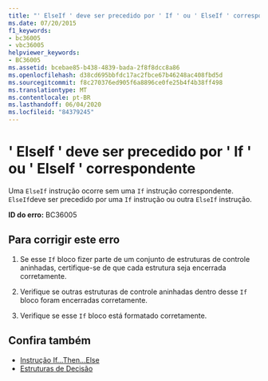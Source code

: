 ```yaml
---
title: "' ElseIf ' deve ser precedido por ' If ' ou ' ElseIf ' correspondente"
ms.date: 07/20/2015
f1_keywords:
- bc36005
- vbc36005
helpviewer_keywords:
- BC36005
ms.assetid: bcebae85-b438-4839-bada-2f8f8dcc8a86
ms.openlocfilehash: d38cd695bbfdc17ac2fbce67b46248ac408fbd5d
ms.sourcegitcommit: f8c270376ed905f6a8896ce0fe25b4f4b38ff498
ms.translationtype: MT
ms.contentlocale: pt-BR
ms.lasthandoff: 06/04/2020
ms.locfileid: "84379245"
---
```

# <a name="elseif-must-be-preceded-by-a-matching-if-or-elseif"></a>' ElseIf ' deve ser precedido por ' If ' ou ' ElseIf ' correspondente
Uma `ElseIf` instrução ocorre sem uma `If` instrução correspondente. `ElseIf`deve ser precedido por uma `If` instrução ou outra `ElseIf` instrução.  
  
 **ID do erro:** BC36005  
  
## <a name="to-correct-this-error"></a>Para corrigir este erro  
  
1. Se esse `If` bloco fizer parte de um conjunto de estruturas de controle aninhadas, certifique-se de que cada estrutura seja encerrada corretamente.  
  
2. Verifique se outras estruturas de controle aninhadas dentro desse `If` bloco foram encerradas corretamente.  
  
3. Verifique se esse `If` bloco está formatado corretamente.  
  
## <a name="see-also"></a>Confira também

- [Instrução If...Then...Else](../language-reference/statements/if-then-else-statement.md)
- [Estruturas de Decisão](../programming-guide/language-features/control-flow/decision-structures.md)
